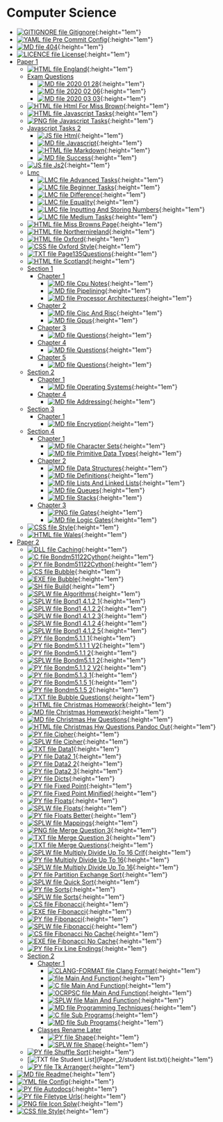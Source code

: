 # Computer Science

- [![GITIGNORE file](https://img.icons8.com/windows/512/4a90e2/file-configuration.png) Gitignore](.gitignore){:height="1em"}
- [![YAML file](https://img.icons8.com/windows/512/4a90e2/important-file.png) Pre Commit Config](.pre-commit-config.yaml){:height="1em"}
- [![MD file](https://img.icons8.com/windows/512/4a90e2/regular-document.png) 404](404.html){:height="1em"}
- [![LICENCE file](https://img.icons8.com/windows/512/4a90e2/policy-document.png) License](LICENSE){:height="1em"}
- [Paper 1](Paper_1/index.html)
  - [![HTML file](Paper_1/https://img.icons8.com/windows/512/4a90e2/regular-document.png) England](Paper_1/england.html){:height="1em"}
  - [Exam Questions](Paper_1/exam_questions/index.html)
    - [![MD file](Paper_1/exam_questions/https://img.icons8.com/windows/512/4a90e2/regular-document.png) 2020 01 28](Paper_1/exam_questions/2020_01_28.html){:height="1em"}
    - [![MD file](Paper_1/exam_questions/https://img.icons8.com/windows/512/4a90e2/regular-document.png) 2020 02 06](Paper_1/exam_questions/2020_02_06.html){:height="1em"}
    - [![MD file](Paper_1/exam_questions/https://img.icons8.com/windows/512/4a90e2/regular-document.png) 2020 03 03](Paper_1/exam_questions/2020_03_03.html){:height="1em"}
  - [![HTML file](Paper_1/https://img.icons8.com/windows/512/4a90e2/regular-document.png) Html For Miss Brown](Paper_1/html_for_miss_brown.html){:height="1em"}
  - [![HTML file](Paper_1/https://img.icons8.com/windows/512/4a90e2/regular-document.png) Javascript Tasks](Paper_1/javascript_tasks.html){:height="1em"}
  - [![PNG file](Paper_1/https://img.icons8.com/windows/512/4a90e2/image-document.png) Javascript Tasks](Paper_1/javascript_tasks.png){:height="1em"}
  - [Javascript Tasks 2](Paper_1/javascript_tasks_2/index.html)
    - [![JS file](Paper_1/javascript_tasks_2/https://img.icons8.com/windows/512/4a90e2/js.png) Html](Paper_1/javascript_tasks_2/html.js){:height="1em"}
    - [![MD file](Paper_1/javascript_tasks_2/https://img.icons8.com/windows/512/4a90e2/regular-document.png) Javascript](Paper_1/javascript_tasks_2/javascript.html){:height="1em"}
    - [![HTML file](Paper_1/javascript_tasks_2/https://img.icons8.com/windows/512/4a90e2/regular-document.png) Markdown](Paper_1/javascript_tasks_2/markdown.html){:height="1em"}
    - [![MD file](Paper_1/javascript_tasks_2/https://img.icons8.com/windows/512/4a90e2/regular-document.png) Success](Paper_1/javascript_tasks_2/success.html){:height="1em"}
  - [![JS file](Paper_1/https://img.icons8.com/windows/512/4a90e2/js.png) Js2](Paper_1/js2.js){:height="1em"}
  - [Lmc](Paper_1/lmc/index.html)
    - [![LMC file](Paper_1/lmc/https://img.icons8.com/windows/512/4a90e2/important-file.png) Advanced Tasks](Paper_1/lmc/advanced_tasks.lmc){:height="1em"}
    - [![LMC file](Paper_1/lmc/https://img.icons8.com/windows/512/4a90e2/important-file.png) Beginner Tasks](Paper_1/lmc/beginner_tasks.lmc){:height="1em"}
    - [![LMC file](Paper_1/lmc/https://img.icons8.com/windows/512/4a90e2/important-file.png) Difference](Paper_1/lmc/difference.lmc){:height="1em"}
    - [![LMC file](Paper_1/lmc/https://img.icons8.com/windows/512/4a90e2/important-file.png) Equality](Paper_1/lmc/equality.lmc){:height="1em"}
    - [![LMC file](Paper_1/lmc/https://img.icons8.com/windows/512/4a90e2/important-file.png) Inputting And Storing Numbers](Paper_1/lmc/inputting_and_storing_numbers.lmc){:height="1em"}
    - [![LMC file](Paper_1/lmc/https://img.icons8.com/windows/512/4a90e2/important-file.png) Medium Tasks](Paper_1/lmc/medium_tasks.lmc){:height="1em"}
  - [![HTML file](Paper_1/https://img.icons8.com/windows/512/4a90e2/regular-document.png) Miss Browns Page](Paper_1/miss_browns_page.html){:height="1em"}
  - [![HTML file](Paper_1/https://img.icons8.com/windows/512/4a90e2/regular-document.png) Northernireland](Paper_1/northernIreland.html){:height="1em"}
  - [![HTML file](Paper_1/https://img.icons8.com/windows/512/4a90e2/regular-document.png) Oxford](Paper_1/oxford.html){:height="1em"}
  - [![CSS file](Paper_1/https://img.icons8.com/windows/512/4a90e2/css.png) Oxford Style](Paper_1/oxford_style.css){:height="1em"}
  - [![TXT file](Paper_1/https://img.icons8.com/windows/512/4a90e2/document.png) Page135Questions](Paper_1/page135questions.txt){:height="1em"}
  - [![HTML file](Paper_1/https://img.icons8.com/windows/512/4a90e2/regular-document.png) Scotland](Paper_1/scotland.html){:height="1em"}
  - [Section 1](Paper_1/section_1/index.html)
    - [Chapter 1](Paper_1/section_1/chapter_1/index.html)
      - [![MD file](Paper_1/section_1/chapter_1/https://img.icons8.com/windows/512/4a90e2/regular-document.png) Cpu Notes](Paper_1/section_1/chapter_1/cpu_notes.html){:height="1em"}
      - [![MD file](Paper_1/section_1/chapter_1/https://img.icons8.com/windows/512/4a90e2/regular-document.png) Pipelining](Paper_1/section_1/chapter_1/pipelining.html){:height="1em"}
      - [![MD file](Paper_1/section_1/chapter_1/https://img.icons8.com/windows/512/4a90e2/regular-document.png) Processor Architectures](Paper_1/section_1/chapter_1/processor_architectures.html){:height="1em"}
    - [Chapter 2](Paper_1/section_1/chapter_2/index.html)
      - [![MD file](Paper_1/section_1/chapter_2/https://img.icons8.com/windows/512/4a90e2/regular-document.png) Cisc And Risc](Paper_1/section_1/chapter_2/cisc_and_risc.html){:height="1em"}
      - [![MD file](Paper_1/section_1/chapter_2/https://img.icons8.com/windows/512/4a90e2/regular-document.png) Gpus](Paper_1/section_1/chapter_2/gpus.html){:height="1em"}
    - [Chapter 3](Paper_1/section_1/chapter_3/index.html)
      - [![MD file](Paper_1/section_1/chapter_3/https://img.icons8.com/windows/512/4a90e2/regular-document.png) Questions](Paper_1/section_1/chapter_3/questions.html){:height="1em"}
    - [Chapter 4](Paper_1/section_1/chapter_4/index.html)
      - [![MD file](Paper_1/section_1/chapter_4/https://img.icons8.com/windows/512/4a90e2/regular-document.png) Questions](Paper_1/section_1/chapter_4/questions.html){:height="1em"}
    - [Chapter 5](Paper_1/section_1/chapter_5/index.html)
      - [![MD file](Paper_1/section_1/chapter_5/https://img.icons8.com/windows/512/4a90e2/regular-document.png) Questions](Paper_1/section_1/chapter_5/questions.html){:height="1em"}
  - [Section 2](Paper_1/section_2/index.html)
    - [Chapter 1](Paper_1/section_2/chapter_1/index.html)
      - [![MD file](Paper_1/section_2/chapter_1/https://img.icons8.com/windows/512/4a90e2/regular-document.png) Operating Systems](Paper_1/section_2/chapter_1/operating_systems.html){:height="1em"}
    - [Chapter 4](Paper_1/section_2/chapter_4/index.html)
      - [![MD file](Paper_1/section_2/chapter_4/https://img.icons8.com/windows/512/4a90e2/regular-document.png) Addressing](Paper_1/section_2/chapter_4/addressing.html){:height="1em"}
  - [Section 3](Paper_1/section_3/index.html)
    - [Chapter 1](Paper_1/section_3/chapter_1/index.html)
      - [![MD file](Paper_1/section_3/chapter_1/https://img.icons8.com/windows/512/4a90e2/regular-document.png) Encryption](Paper_1/section_3/chapter_1/encryption.html){:height="1em"}
  - [Section 4](Paper_1/section_4/index.html)
    - [Chapter 1](Paper_1/section_4/chapter_1/index.html)
      - [![MD file](Paper_1/section_4/chapter_1/https://img.icons8.com/windows/512/4a90e2/regular-document.png) Character Sets](Paper_1/section_4/chapter_1/character_sets.html){:height="1em"}
      - [![MD file](Paper_1/section_4/chapter_1/https://img.icons8.com/windows/512/4a90e2/regular-document.png) Primitive Data Types](Paper_1/section_4/chapter_1/primitive_data_types.html){:height="1em"}
    - [Chapter 2](Paper_1/section_4/chapter_2/index.html)
      - [![MD file](Paper_1/section_4/chapter_2/https://img.icons8.com/windows/512/4a90e2/regular-document.png) Data Structures](Paper_1/section_4/chapter_2/data_structures.html){:height="1em"}
      - [![MD file](Paper_1/section_4/chapter_2/https://img.icons8.com/windows/512/4a90e2/regular-document.png) Definitions](Paper_1/section_4/chapter_2/definitions.html){:height="1em"}
      - [![MD file](Paper_1/section_4/chapter_2/https://img.icons8.com/windows/512/4a90e2/regular-document.png) Lists And Linked Lists](Paper_1/section_4/chapter_2/lists_and_linked_lists.html){:height="1em"}
      - [![MD file](Paper_1/section_4/chapter_2/https://img.icons8.com/windows/512/4a90e2/regular-document.png) Queues](Paper_1/section_4/chapter_2/queues.html){:height="1em"}
      - [![MD file](Paper_1/section_4/chapter_2/https://img.icons8.com/windows/512/4a90e2/regular-document.png) Stacks](Paper_1/section_4/chapter_2/stacks.html){:height="1em"}
    - [Chapter 3](Paper_1/section_4/chapter_3/index.html)
      - [![PNG file](Paper_1/section_4/chapter_3/https://img.icons8.com/windows/512/4a90e2/image-document.png) Gates](Paper_1/section_4/chapter_3/gates.png){:height="1em"}
      - [![MD file](Paper_1/section_4/chapter_3/https://img.icons8.com/windows/512/4a90e2/regular-document.png) Logic Gates](Paper_1/section_4/chapter_3/logic_gates.html){:height="1em"}
  - [![CSS file](Paper_1/https://img.icons8.com/windows/512/4a90e2/css.png) Style](Paper_1/style.css){:height="1em"}
  - [![HTML file](Paper_1/https://img.icons8.com/windows/512/4a90e2/regular-document.png) Wales](Paper_1/wales.html){:height="1em"}
- [Paper 2](Paper_2/index.html)
  - [![DLL file](Paper_2/https://img.icons8.com/windows/512/4a90e2/dll.png) Caching](Paper_2/Caching.dll){:height="1em"}
  - [![C file](Paper_2/https://img.icons8.com/windows/512/4a90e2/c.png) Bondm51122Cython](Paper_2/bondm51122cython.c){:height="1em"}
  - [![PY file](Paper_2/https://img.icons8.com/windows/512/4a90e2/py.png) Bondm51122Cython](Paper_2/bondm51122cython.py){:height="1em"}
  - [![CS file](Paper_2/https://img.icons8.com/windows/512/4a90e2/cs.png) Bubble](Paper_2/bubble.cs){:height="1em"}
  - [![EXE file](Paper_2/https://img.icons8.com/windows/512/4a90e2/exe.png) Bubble](Paper_2/bubble.exe){:height="1em"}
  - [![SH file](Paper_2/https://img.icons8.com/windows/512/4a90e2/important-file.png) Build](Paper_2/build.sh){:height="1em"}
  - [![SPLW file](Paper_2/https://starwort.github.io/computer-science/icon-splw.png) Algorithms](Paper_2/colliert_algorithms.splw){:height="1em"}
  - [![SPLW file](Paper_2/https://starwort.github.io/computer-science/icon-splw.png) Bond1 4.1.2 1](Paper_2/colliert_bond1-4.1.2-1.splw){:height="1em"}
  - [![SPLW file](Paper_2/https://starwort.github.io/computer-science/icon-splw.png) Bond1 4.1.2 2](Paper_2/colliert_bond1-4.1.2-2.splw){:height="1em"}
  - [![SPLW file](Paper_2/https://starwort.github.io/computer-science/icon-splw.png) Bond1 4.1.2 3](Paper_2/colliert_bond1-4.1.2-3.splw){:height="1em"}
  - [![SPLW file](Paper_2/https://starwort.github.io/computer-science/icon-splw.png) Bond1 4.1.2 4](Paper_2/colliert_bond1-4.1.2-4.splw){:height="1em"}
  - [![SPLW file](Paper_2/https://starwort.github.io/computer-science/icon-splw.png) Bond1 4.1.2 5](Paper_2/colliert_bond1-4.1.2-5.splw){:height="1em"}
  - [![PY file](Paper_2/https://img.icons8.com/windows/512/4a90e2/py.png) Bondm5.1.1 1](Paper_2/colliert_bondm5.1.1-1.py){:height="1em"}
  - [![PY file](Paper_2/https://img.icons8.com/windows/512/4a90e2/py.png) Bondm5.1.1 1 V2](Paper_2/colliert_bondm5.1.1-1_v2.py){:height="1em"}
  - [![PY file](Paper_2/https://img.icons8.com/windows/512/4a90e2/py.png) Bondm5.1.1 2](Paper_2/colliert_bondm5.1.1-2.py){:height="1em"}
  - [![SPLW file](Paper_2/https://starwort.github.io/computer-science/icon-splw.png) Bondm5.1.1 2](Paper_2/colliert_bondm5.1.1-2.splw){:height="1em"}
  - [![PY file](Paper_2/https://img.icons8.com/windows/512/4a90e2/py.png) Bondm5.1.1 2 V2](Paper_2/colliert_bondm5.1.1-2_v2.py){:height="1em"}
  - [![PY file](Paper_2/https://img.icons8.com/windows/512/4a90e2/py.png) Bondm5.1.3 1](Paper_2/colliert_bondm5.1.3-1.py){:height="1em"}
  - [![PY file](Paper_2/https://img.icons8.com/windows/512/4a90e2/py.png) Bondm5.1.5 1](Paper_2/colliert_bondm5.1.5-1.py){:height="1em"}
  - [![PY file](Paper_2/https://img.icons8.com/windows/512/4a90e2/py.png) Bondm5.1.5 2](Paper_2/colliert_bondm5.1.5-2.py){:height="1em"}
  - [![TXT file](Paper_2/https://img.icons8.com/windows/512/4a90e2/document.png) Bubble Questions](Paper_2/colliert_bubble_questions.txt){:height="1em"}
  - [![HTML file](Paper_2/https://img.icons8.com/windows/512/4a90e2/regular-document.png) Christmas Homework](Paper_2/colliert_christmas_homework.html){:height="1em"}
  - [![MD file](Paper_2/https://img.icons8.com/windows/512/4a90e2/regular-document.png) Christmas Homework](Paper_2/colliert_christmas_homework.html){:height="1em"}
  - [![MD file](Paper_2/https://img.icons8.com/windows/512/4a90e2/regular-document.png) Christmas Hw Questions](Paper_2/colliert_christmas_hw_questions.html){:height="1em"}
  - [![HTML file](Paper_2/https://img.icons8.com/windows/512/4a90e2/regular-document.png) Christmas Hw Questions Pandoc Out](Paper_2/colliert_christmas_hw_questions_pandoc_out.html){:height="1em"}
  - [![PY file](Paper_2/https://img.icons8.com/windows/512/4a90e2/py.png) Cipher](Paper_2/colliert_cipher.py){:height="1em"}
  - [![SPLW file](Paper_2/https://starwort.github.io/computer-science/icon-splw.png) Cipher](Paper_2/colliert_cipher.splw){:height="1em"}
  - [![TXT file](Paper_2/https://img.icons8.com/windows/512/4a90e2/document.png) Data1](Paper_2/colliert_data1.txt){:height="1em"}
  - [![PY file](Paper_2/https://img.icons8.com/windows/512/4a90e2/py.png) Data2 1](Paper_2/colliert_data2-1.py){:height="1em"}
  - [![PY file](Paper_2/https://img.icons8.com/windows/512/4a90e2/py.png) Data2 2](Paper_2/colliert_data2-2.py){:height="1em"}
  - [![PY file](Paper_2/https://img.icons8.com/windows/512/4a90e2/py.png) Data2 3](Paper_2/colliert_data2-3.py){:height="1em"}
  - [![PY file](Paper_2/https://img.icons8.com/windows/512/4a90e2/py.png) Dicts](Paper_2/colliert_dicts.py){:height="1em"}
  - [![PY file](Paper_2/https://img.icons8.com/windows/512/4a90e2/py.png) Fixed Point](Paper_2/colliert_fixed-point.py){:height="1em"}
  - [![PY file](Paper_2/https://img.icons8.com/windows/512/4a90e2/py.png) Fixed Point Minified](Paper_2/colliert_fixed-point_minified.py){:height="1em"}
  - [![PY file](Paper_2/https://img.icons8.com/windows/512/4a90e2/py.png) Floats](Paper_2/colliert_floats.py){:height="1em"}
  - [![SPLW file](Paper_2/https://starwort.github.io/computer-science/icon-splw.png) Floats](Paper_2/colliert_floats.splw){:height="1em"}
  - [![PY file](Paper_2/https://img.icons8.com/windows/512/4a90e2/py.png) Floats Better](Paper_2/colliert_floats_better.py){:height="1em"}
  - [![SPLW file](Paper_2/https://starwort.github.io/computer-science/icon-splw.png) Mappings](Paper_2/colliert_mappings.splw){:height="1em"}
  - [![PNG file](Paper_2/https://img.icons8.com/windows/512/4a90e2/image-document.png) Merge Question 3](Paper_2/colliert_merge_question_3.png){:height="1em"}
  - [![TXT file](Paper_2/https://img.icons8.com/windows/512/4a90e2/document.png) Merge Question 3](Paper_2/colliert_merge_question_3.txt){:height="1em"}
  - [![TXT file](Paper_2/https://img.icons8.com/windows/512/4a90e2/document.png) Merge Questions](Paper_2/colliert_merge_questions.txt){:height="1em"}
  - [![SPLW file](Paper_2/https://starwort.github.io/computer-science/icon-splw.png) Multiply Divide Up To 16 Crlf](Paper_2/colliert_multiply_divide_up_to_16-crlf.splw){:height="1em"}
  - [![PY file](Paper_2/https://img.icons8.com/windows/512/4a90e2/py.png) Multiply Divide Up To 16](Paper_2/colliert_multiply_divide_up_to_16.py){:height="1em"}
  - [![SPLW file](Paper_2/https://starwort.github.io/computer-science/icon-splw.png) Multiply Divide Up To 16](Paper_2/colliert_multiply_divide_up_to_16.splw){:height="1em"}
  - [![PY file](Paper_2/https://img.icons8.com/windows/512/4a90e2/py.png) Partition Exchange Sort](Paper_2/colliert_partition_exchange_sort.py){:height="1em"}
  - [![SPLW file](Paper_2/https://starwort.github.io/computer-science/icon-splw.png) Quick Sort](Paper_2/colliert_quick_sort.splw){:height="1em"}
  - [![PY file](Paper_2/https://img.icons8.com/windows/512/4a90e2/py.png) Sorts](Paper_2/colliert_sorts.py){:height="1em"}
  - [![SPLW file](Paper_2/https://starwort.github.io/computer-science/icon-splw.png) Sorts](Paper_2/colliert_sorts.splw){:height="1em"}
  - [![CS file](Paper_2/https://img.icons8.com/windows/512/4a90e2/cs.png) Fibonacci](Paper_2/fibonacci.cs){:height="1em"}
  - [![EXE file](Paper_2/https://img.icons8.com/windows/512/4a90e2/exe.png) Fibonacci](Paper_2/fibonacci.exe){:height="1em"}
  - [![PY file](Paper_2/https://img.icons8.com/windows/512/4a90e2/py.png) Fibonacci](Paper_2/fibonacci.py){:height="1em"}
  - [![SPLW file](Paper_2/https://starwort.github.io/computer-science/icon-splw.png) Fibonacci](Paper_2/fibonacci.splw){:height="1em"}
  - [![CS file](Paper_2/https://img.icons8.com/windows/512/4a90e2/cs.png) Fibonacci No Cache](Paper_2/fibonacci_no_cache.cs){:height="1em"}
  - [![EXE file](Paper_2/https://img.icons8.com/windows/512/4a90e2/exe.png) Fibonacci No Cache](Paper_2/fibonacci_no_cache.exe){:height="1em"}
  - [![PY file](Paper_2/https://img.icons8.com/windows/512/4a90e2/py.png) Fix Line Endings](Paper_2/fix_line_endings.py){:height="1em"}
  - [Section 2](Paper_2/section_2/index.html)
    - [Chapter 1](Paper_2/section_2/chapter_1/index.html)
      - [![CLANG-FORMAT file](Paper_2/section_2/chapter_1/https://img.icons8.com/windows/512/4a90e2/file-configuration.png) Clang Format](Paper_2/section_2/chapter_1/.clang-format){:height="1em"}
      - [![ file](Paper_2/section_2/chapter_1/https://img.icons8.com/windows/512/4a90e2/binary-file.png) Main And Function](Paper_2/section_2/chapter_1/main_and_function){:height="1em"}
      - [![C file](Paper_2/section_2/chapter_1/https://img.icons8.com/windows/512/4a90e2/c.png) Main And Function](Paper_2/section_2/chapter_1/main_and_function.c){:height="1em"}
      - [![OCRPSC file](Paper_2/section_2/chapter_1/https://img.icons8.com/windows/512/4a90e2/code-file.png) Main And Function](Paper_2/section_2/chapter_1/main_and_function.ocrpsc){:height="1em"}
      - [![SPLW file](Paper_2/section_2/chapter_1/https://starwort.github.io/computer-science/icon-splw.png) Main And Function](Paper_2/section_2/chapter_1/main_and_function.splw){:height="1em"}
      - [![MD file](Paper_2/section_2/chapter_1/https://img.icons8.com/windows/512/4a90e2/regular-document.png) Programming Techniques](Paper_2/section_2/chapter_1/programming_techniques.html){:height="1em"}
      - [![C file](Paper_2/section_2/chapter_1/https://img.icons8.com/windows/512/4a90e2/c.png) Sub Programs](Paper_2/section_2/chapter_1/sub_programs.c){:height="1em"}
      - [![MD file](Paper_2/section_2/chapter_1/https://img.icons8.com/windows/512/4a90e2/regular-document.png) Sub Programs](Paper_2/section_2/chapter_1/sub_programs.html){:height="1em"}
    - [Classes Rename Later](Paper_2/section_2/classes_RENAME_LATER/index.html)
      - [![PY file](Paper_2/section_2/classes_RENAME_LATER/https://img.icons8.com/windows/512/4a90e2/py.png) Shape](Paper_2/section_2/classes_RENAME_LATER/shape.py){:height="1em"}
      - [![SPLW file](Paper_2/section_2/classes_RENAME_LATER/https://starwort.github.io/computer-science/icon-splw.png) Shape](Paper_2/section_2/classes_RENAME_LATER/shape.splw){:height="1em"}
  - [![PY file](Paper_2/https://img.icons8.com/windows/512/4a90e2/py.png) Shuffle Sort](Paper_2/shuffle_sort.py){:height="1em"}
  - [![TXT file](Paper_2/https://img.icons8.com/windows/512/4a90e2/document.png) Student List](Paper_2/student list.txt){:height="1em"}
  - [![PY file](Paper_2/https://img.icons8.com/windows/512/4a90e2/py.png) Tk Arranger](Paper_2/tk_arranger.py){:height="1em"}
- [![MD file](https://img.icons8.com/windows/512/4a90e2/regular-document.png) Readme](README.html){:height="1em"}
- [![YML file](https://img.icons8.com/windows/512/4a90e2/important-file.png) Config](_config.yml){:height="1em"}
- [![PY file](https://img.icons8.com/windows/512/4a90e2/py.png) Autodocs](autodocs.py){:height="1em"}
- [![PY file](https://img.icons8.com/windows/512/4a90e2/py.png) Filetype Urls](filetype_urls.py){:height="1em"}
- [![PNG file](https://img.icons8.com/windows/512/4a90e2/image-document.png) Icon Splw](icon-splw.png){:height="1em"}
- [![CSS file](https://img.icons8.com/windows/512/4a90e2/css.png) Style](style.css){:height="1em"}
